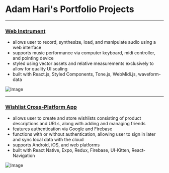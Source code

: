 # Adam Hari's Portfolio Projects

---

### [Web Instrument](https://github.com/adamhari/piano-roll)

- allows user to record, synthesize, load, and manipulate audio using a web interface
- supports music performance via computer keyboard, midi controller, and pointing device
- styled using vector assets and relative measurements exclusively to allow for quality UI scaling
- built with React.js, Styled Components, Tone.js, WebMidi.js, waveform-data 

![Image](https://i.imgur.com/VZ4Q6xG.png)

---

### [Wishlist Cross-Platform App](https://play.google.com/store/apps/details?id=com.adamhari.wishingwell)

- allows user to create and store wishlists consisting of product descriptions and URLs, along with adding and managing friends
- features authentication via Google and Firebase
- functions with or without authentication, allowing user to sign in later and sync local data with the cloud
- supports Android, iOS, and web platforms
- built with React Native, Expo, Redux, Firebase, UI-Kitten, React-Navigation

![Image](https://i.imgur.com/xtaICvn.png)



